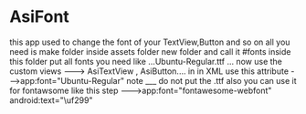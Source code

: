 # AsiFont
this app used to change the font of your TextView,Button and so on 
all you need is make folder inside assets folder new folder and call it #fonts 
inside this folder put all fonts you need like ...Ubuntu-Regular.ttf ...
now use the custom views --->  AsiTextView , AsiButton....
in in XML use this attribute --->app:font="Ubuntu-Regular"
note ___ do not put the .ttf 
also you can use it for fontawsome 
like this step --->app:font="fontawesome-webfont"
        android:text="\uf299"
